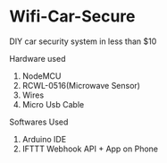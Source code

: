 # Wifi-Car-Secure
DIY car security system in less than $10

Hardware used
1. NodeMCU
2. RCWL-0516(Microwave Sensor)
3. Wires
4. Micro Usb Cable

Softwares Used
1. Arduino IDE
2. IFTTT Webhook API + App on Phone



